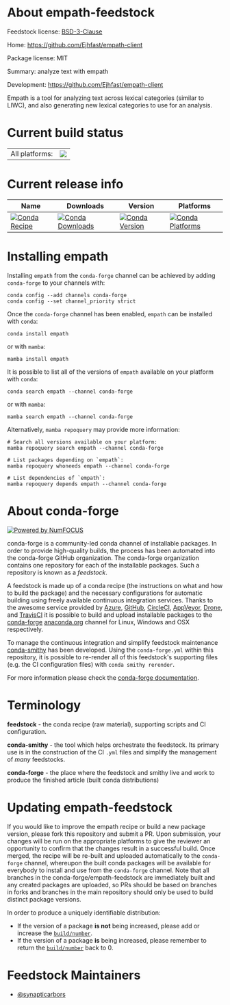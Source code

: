 About empath-feedstock
======================

Feedstock license: [BSD-3-Clause](https://github.com/conda-forge/empath-feedstock/blob/main/LICENSE.txt)

Home: https://github.com/Ejhfast/empath-client

Package license: MIT

Summary: analyze text with empath

Development: https://github.com/Ejhfast/empath-client

Empath is a tool for analyzing text across lexical categories (similar to LIWC),
and also generating new lexical categories to use for an analysis.


Current build status
====================


<table><tr><td>All platforms:</td>
    <td>
      <a href="https://dev.azure.com/conda-forge/feedstock-builds/_build/latest?definitionId=5251&branchName=main">
        <img src="https://dev.azure.com/conda-forge/feedstock-builds/_apis/build/status/empath-feedstock?branchName=main">
      </a>
    </td>
  </tr>
</table>

Current release info
====================

| Name | Downloads | Version | Platforms |
| --- | --- | --- | --- |
| [![Conda Recipe](https://img.shields.io/badge/recipe-empath-green.svg)](https://anaconda.org/conda-forge/empath) | [![Conda Downloads](https://img.shields.io/conda/dn/conda-forge/empath.svg)](https://anaconda.org/conda-forge/empath) | [![Conda Version](https://img.shields.io/conda/vn/conda-forge/empath.svg)](https://anaconda.org/conda-forge/empath) | [![Conda Platforms](https://img.shields.io/conda/pn/conda-forge/empath.svg)](https://anaconda.org/conda-forge/empath) |

Installing empath
=================

Installing `empath` from the `conda-forge` channel can be achieved by adding `conda-forge` to your channels with:

```
conda config --add channels conda-forge
conda config --set channel_priority strict
```

Once the `conda-forge` channel has been enabled, `empath` can be installed with `conda`:

```
conda install empath
```

or with `mamba`:

```
mamba install empath
```

It is possible to list all of the versions of `empath` available on your platform with `conda`:

```
conda search empath --channel conda-forge
```

or with `mamba`:

```
mamba search empath --channel conda-forge
```

Alternatively, `mamba repoquery` may provide more information:

```
# Search all versions available on your platform:
mamba repoquery search empath --channel conda-forge

# List packages depending on `empath`:
mamba repoquery whoneeds empath --channel conda-forge

# List dependencies of `empath`:
mamba repoquery depends empath --channel conda-forge
```


About conda-forge
=================

[![Powered by
NumFOCUS](https://img.shields.io/badge/powered%20by-NumFOCUS-orange.svg?style=flat&colorA=E1523D&colorB=007D8A)](https://numfocus.org)

conda-forge is a community-led conda channel of installable packages.
In order to provide high-quality builds, the process has been automated into the
conda-forge GitHub organization. The conda-forge organization contains one repository
for each of the installable packages. Such a repository is known as a *feedstock*.

A feedstock is made up of a conda recipe (the instructions on what and how to build
the package) and the necessary configurations for automatic building using freely
available continuous integration services. Thanks to the awesome service provided by
[Azure](https://azure.microsoft.com/en-us/services/devops/), [GitHub](https://github.com/),
[CircleCI](https://circleci.com/), [AppVeyor](https://www.appveyor.com/),
[Drone](https://cloud.drone.io/welcome), and [TravisCI](https://travis-ci.com/)
it is possible to build and upload installable packages to the
[conda-forge](https://anaconda.org/conda-forge) [anaconda.org](https://anaconda.org/)
channel for Linux, Windows and OSX respectively.

To manage the continuous integration and simplify feedstock maintenance
[conda-smithy](https://github.com/conda-forge/conda-smithy) has been developed.
Using the ``conda-forge.yml`` within this repository, it is possible to re-render all of
this feedstock's supporting files (e.g. the CI configuration files) with ``conda smithy rerender``.

For more information please check the [conda-forge documentation](https://conda-forge.org/docs/).

Terminology
===========

**feedstock** - the conda recipe (raw material), supporting scripts and CI configuration.

**conda-smithy** - the tool which helps orchestrate the feedstock.
                   Its primary use is in the construction of the CI ``.yml`` files
                   and simplify the management of *many* feedstocks.

**conda-forge** - the place where the feedstock and smithy live and work to
                  produce the finished article (built conda distributions)


Updating empath-feedstock
=========================

If you would like to improve the empath recipe or build a new
package version, please fork this repository and submit a PR. Upon submission,
your changes will be run on the appropriate platforms to give the reviewer an
opportunity to confirm that the changes result in a successful build. Once
merged, the recipe will be re-built and uploaded automatically to the
`conda-forge` channel, whereupon the built conda packages will be available for
everybody to install and use from the `conda-forge` channel.
Note that all branches in the conda-forge/empath-feedstock are
immediately built and any created packages are uploaded, so PRs should be based
on branches in forks and branches in the main repository should only be used to
build distinct package versions.

In order to produce a uniquely identifiable distribution:
 * If the version of a package **is not** being increased, please add or increase
   the [``build/number``](https://docs.conda.io/projects/conda-build/en/latest/resources/define-metadata.html#build-number-and-string).
 * If the version of a package **is** being increased, please remember to return
   the [``build/number``](https://docs.conda.io/projects/conda-build/en/latest/resources/define-metadata.html#build-number-and-string)
   back to 0.

Feedstock Maintainers
=====================

* [@synapticarbors](https://github.com/synapticarbors/)

